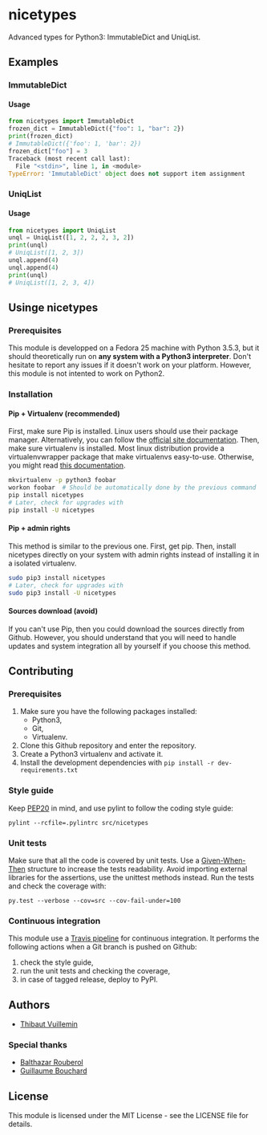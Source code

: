 # nicetypes

Advanced types for Python3: ImmutableDict and UniqList.

## Examples

### ImmutableDict

#### Usage

```python
from nicetypes import ImmutableDict
frozen_dict = ImmutableDict({"foo": 1, "bar": 2})
print(frozen_dict)
# ImmutableDict({'foo': 1, 'bar': 2})
frozen_dict["foo"] = 3
Traceback (most recent call last):
  File "<stdin>", line 1, in <module>
TypeError: 'ImmutableDict' object does not support item assignment
```


### UniqList

#### Usage

```python
from nicetypes import UniqList
unql = UniqList([1, 2, 2, 2, 3, 2])
print(unql)
# UniqList([1, 2, 3])
unql.append(4)
unql.append(4)
print(unql)
# UniqList([1, 2, 3, 4])
```

## Usinge nicetypes

### Prerequisites

This module is developped on a Fedora 25 machine with Python 3.5.3, but it should theoretically run on **any system with a Python3 interpreter**. Don't hesitate to report any issues if it doesn't work on your platform. However, this module is not intented to work on Python2.

### Installation

#### Pip + Virtualenv (recommended)

First, make sure Pip is installed. Linux users should use their package manager. Alternatively, you can follow the [official site documentation](https://pip.pypa.io/en/stable/installing/). Then, make sure virtualenv is installed. Most linux distribution provide a virtualenvwrapper package that make virtualenvs easy-to-use. Otherwise, you might read [this documentation](https://virtualenv.pypa.io/en/stable/).

```bash
mkvirtualenv -p python3 foobar
workon foobar  # Should be automatically done by the previous command
pip install nicetypes
# Later, check for upgrades with
pip install -U nicetypes
```

#### Pip + admin rights

This method is similar to the previous one. First, get pip. Then, install nicetypes directly on your system with admin rights instead of installing it in a isolated virtualenv.

```bash
sudo pip3 install nicetypes
# Later, check for upgrades with
sudo pip3 install -U nicetypes
```

#### Sources download (avoid)

If you can't use Pip, then you could download the sources directly from Github. However, you should understand that you will need to handle updates and system integration all by yourself if you choose this method.

## Contributing

### Prerequisites

1. Make sure you have the following packages installed:
    - Python3,
    - Git,
    - Virtualenv.
2. Clone this Github repository and enter the repository.
3. Create a Python3 virtualenv and activate it.
4. Install the development dependencies with `pip install -r dev-requirements.txt`

### Style guide

Keep [PEP20](https://www.python.org/dev/peps/pep-0020/#the-zen-of-python) in mind, and use pylint to follow the coding style guide:

```
pylint --rcfile=.pylintrc src/nicetypes
```

### Unit tests

Make sure that all the code is covered by unit tests. Use a [Given-When-Then](https://github.com/cucumber/cucumber/wiki/Given-When-Then) structure to increase the tests readability. Avoid importing external libraries for the assertions, use the unittest methods instead. Run the tests and check the coverage with:

```
py.test --verbose --cov=src --cov-fail-under=100
```

### Continuous integration

This module use a [Travis pipeline](https://travis-ci.org/tvuillemin/nicetypes) for continuous integration. It performs the following actions when a Git branch is pushed on Github:
1. check the style guide,
2. run the unit tests and checking the coverage,
3. in case of tagged release, deploy to PyPI.

## Authors

- [Thibaut Vuillemin](https://github.com/tvuillemin/)

### Special thanks

- [Balthazar Rouberol](https://github.com/brouberol)
- [Guillaume Bouchard](https://github.com/guibou)

## License

This module is licensed under the MIT License - see the LICENSE file for details.
